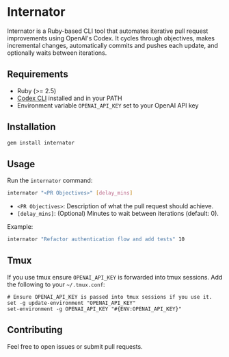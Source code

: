 # Internator

Internator is a Ruby-based CLI tool that automates iterative pull request improvements using OpenAI's Codex. It cycles through objectives, makes incremental changes, automatically commits and pushes each update, and optionally waits between iterations.

 ## Requirements

 - Ruby (>= 2.5)
 - [Codex CLI](https://github.com/openai/codex) installed and in your PATH
 - Environment variable `OPENAI_API_KEY` set to your OpenAI API key

 ## Installation

```bash
gem install internator
```

 ## Usage

Run the `internator` command:

```bash
internator "<PR Objectives>" [delay_mins]
```

 - `<PR Objectives>`: Description of what the pull request should achieve.
 - `[delay_mins]`: (Optional) Minutes to wait between iterations (default: 0).

Example:
```bash
internator "Refactor authentication flow and add tests" 10
```
 ## Tmux

If you use tmux ensure `OPENAI_API_KEY` is forwarded into tmux sessions. Add the following to your `~/.tmux.conf`:

```tmux
# Ensure OPENAI_API_KEY is passed into tmux sessions if you use it.
set -g update-environment "OPENAI_API_KEY"
set-environment -g OPENAI_API_KEY "#{ENV:OPENAI_API_KEY}"
```
 ## Contributing

 Feel free to open issues or submit pull requests.
